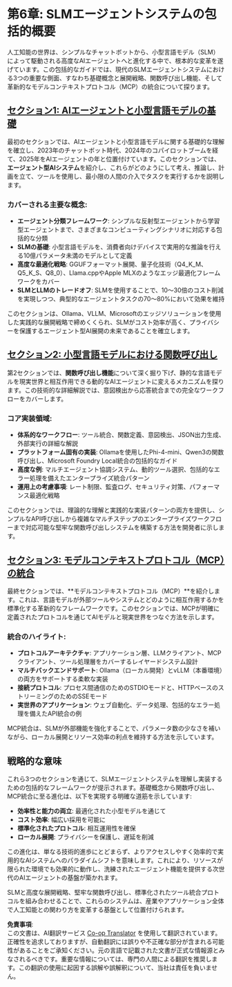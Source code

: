 <!--
CO_OP_TRANSLATOR_METADATA:
{
  "original_hash": "b17bf7f849519fac995c24ab9e2d0be8",
  "translation_date": "2025-07-22T04:26:58+00:00",
  "source_file": "Module06/README.md",
  "language_code": "ja"
}
-->
# 第6章: SLMエージェントシステムの包括的概要

人工知能の世界は、シンプルなチャットボットから、小型言語モデル（SLM）によって駆動される高度なAIエージェントへと進化する中で、根本的な変革を遂げています。この包括的なガイドでは、現代のSLMエージェントシステムにおける3つの重要な側面、すなわち基礎概念と展開戦略、関数呼び出し機能、そして革新的なモデルコンテキストプロトコル（MCP）の統合について探ります。

## [セクション1: AIエージェントと小型言語モデルの基礎](./01.IntroduceAgent.md)

最初のセクションでは、AIエージェントと小型言語モデルに関する基礎的な理解を確立し、2023年のチャットボット時代、2024年のコパイロットブームを経て、2025年をAIエージェントの年と位置付けています。このセクションでは、**エージェント型AIシステム**を紹介し、これらがどのようにして考え、推論し、計画を立て、ツールを使用し、最小限の人間の介入でタスクを実行するかを説明します。

### カバーされる主要な概念:
- **エージェント分類フレームワーク**: シンプルな反射型エージェントから学習型エージェントまで、さまざまなコンピューティングシナリオに対応する包括的な分類
- **SLMの基礎**: 小型言語モデルを、消費者向けデバイスで実用的な推論を行える10億パラメータ未満のモデルとして定義
- **高度な最適化戦略**: GGUFフォーマット展開、量子化技術（Q4_K_M、Q5_K_S、Q8_0）、Llama.cppやApple MLXのようなエッジ最適化フレームワークをカバー
- **SLMとLLMのトレードオフ**: SLMを使用することで、10～30倍のコスト削減を実現しつつ、典型的なエージェントタスクの70～80%において効果を維持

このセクションは、Ollama、VLLM、Microsoftのエッジソリューションを使用した実践的な展開戦略で締めくくられ、SLMがコスト効率が高く、プライバシーを保護するエージェント型AI展開の未来であることを確立します。

## [セクション2: 小型言語モデルにおける関数呼び出し](./02.FunctionCalling.md)

第2セクションでは、**関数呼び出し機能**について深く掘り下げ、静的な言語モデルを現実世界と相互作用できる動的なAIエージェントに変えるメカニズムを探ります。この技術的な詳細解説では、意図検出から応答統合までの完全なワークフローをカバーします。

### コア実装領域:
- **体系的なワークフロー**: ツール統合、関数定義、意図検出、JSON出力生成、外部実行の詳細な解説
- **プラットフォーム固有の実装**: Ollamaを使用したPhi-4-mini、Qwen3の関数呼び出し、Microsoft Foundry Local統合の包括的なガイド
- **高度な例**: マルチエージェント協調システム、動的ツール選択、包括的なエラー処理を備えたエンタープライズ統合パターン
- **運用上の考慮事項**: レート制限、監査ログ、セキュリティ対策、パフォーマンス最適化戦略

このセクションでは、理論的な理解と実践的な実装パターンの両方を提供し、シンプルなAPI呼び出しから複雑なマルチステップのエンタープライズワークフローまで対応可能な堅牢な関数呼び出しシステムを構築する方法を開発者に示します。

## [セクション3: モデルコンテキストプロトコル（MCP）の統合](./03.IntroduceMCP.md)

最終セクションでは、**モデルコンテキストプロトコル（MCP）**を紹介します。これは、言語モデルが外部ツールやシステムとどのように相互作用するかを標準化する革新的なフレームワークです。このセクションでは、MCPが明確に定義されたプロトコルを通じてAIモデルと現実世界をつなぐ方法を示します。

### 統合のハイライト:
- **プロトコルアーキテクチャ**: アプリケーション層、LLMクライアント、MCPクライアント、ツール処理層をカバーするレイヤードシステム設計
- **マルチバックエンドサポート**: Ollama（ローカル開発）とvLLM（本番環境）の両方をサポートする柔軟な実装
- **接続プロトコル**: プロセス間通信のためのSTDIOモードと、HTTPベースのストリーミングのためのSSEモード
- **実世界のアプリケーション**: ウェブ自動化、データ処理、包括的なエラー処理を備えたAPI統合の例

MCP統合は、SLMが外部機能を強化することで、パラメータ数の少なさを補いながら、ローカル展開とリソース効率の利点を維持する方法を示しています。

## 戦略的な意味

これら3つのセクションを通じて、SLMエージェントシステムを理解し実装するための包括的なフレームワークが提示されます。基礎概念から関数呼び出し、MCP統合に至る進化は、以下を実現する明確な道筋を示しています:

- **効率性と能力の両立**: 最適化された小型モデルを通じて
- **コスト効率**: 幅広い採用を可能に
- **標準化されたプロトコル**: 相互運用性を確保
- **ローカル展開**: プライバシーを保護し、遅延を削減

この進化は、単なる技術的進歩にとどまらず、よりアクセスしやすく効率的で実用的なAIシステムへのパラダイムシフトを意味します。これにより、リソースが限られた環境でも効果的に動作し、洗練されたエージェント機能を提供する次世代のAIエージェントの基盤が築かれます。

SLMと高度な展開戦略、堅牢な関数呼び出し、標準化されたツール統合プロトコルを組み合わせることで、これらのシステムは、産業やアプリケーション全体で人工知能との関わり方を変革する基盤として位置付けられます。

**免責事項**:  
この文書は、AI翻訳サービス [Co-op Translator](https://github.com/Azure/co-op-translator) を使用して翻訳されています。正確性を追求しておりますが、自動翻訳には誤りや不正確な部分が含まれる可能性があることをご承知ください。元の言語で記載された文書が正式な情報源とみなされるべきです。重要な情報については、専門の人間による翻訳を推奨します。この翻訳の使用に起因する誤解や誤解釈について、当社は責任を負いません。